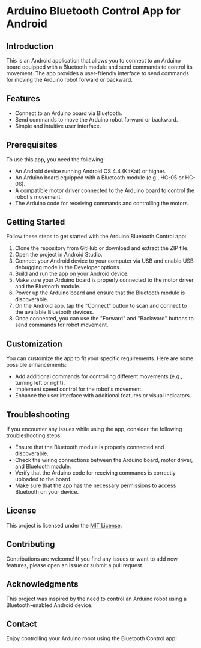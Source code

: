 # Arduino Bluetooth Control App for Android

## Introduction
This is an Android application that allows you to connect to an Arduino board equipped with a Bluetooth module and send commands to control its movement. The app provides a user-friendly interface to send commands for moving the Arduino robot forward or backward.

## Features
- Connect to an Arduino board via Bluetooth.
- Send commands to move the Arduino robot forward or backward.
- Simple and intuitive user interface.

## Prerequisites
To use this app, you need the following:
- An Android device running Android OS 4.4 (KitKat) or higher.
- An Arduino board equipped with a Bluetooth module (e.g., HC-05 or HC-06).
- A compatible motor driver connected to the Arduino board to control the robot's movement.
- The Arduino code for receiving commands and controlling the motors.

## Getting Started
Follow these steps to get started with the Arduino Bluetooth Control app:

1. Clone the repository from GitHub or download and extract the ZIP file.
2. Open the project in Android Studio.
3. Connect your Android device to your computer via USB and enable USB debugging mode in the Developer options.
4. Build and run the app on your Android device.
5. Make sure your Arduino board is properly connected to the motor driver and the Bluetooth module.
6. Power up the Arduino board and ensure that the Bluetooth module is discoverable.
7. On the Android app, tap the "Connect" button to scan and connect to the available Bluetooth devices.
8. Once connected, you can use the "Forward" and "Backward" buttons to send commands for robot movement.

## Customization
You can customize the app to fit your specific requirements. Here are some possible enhancements:
- Add additional commands for controlling different movements (e.g., turning left or right).
- Implement speed control for the robot's movement.
- Enhance the user interface with additional features or visual indicators.

## Troubleshooting
If you encounter any issues while using the app, consider the following troubleshooting steps:
- Ensure that the Bluetooth module is properly connected and discoverable.
- Check the wiring connections between the Arduino board, motor driver, and Bluetooth module.
- Verify that the Arduino code for receiving commands is correctly uploaded to the board.
- Make sure that the app has the necessary permissions to access Bluetooth on your device.

## License
This project is licensed under the [MIT License](LICENSE).

## Contributing
Contributions are welcome! If you find any issues or want to add new features, please open an issue or submit a pull request.

## Acknowledgments
This project was inspired by the need to control an Arduino robot using a Bluetooth-enabled Android device.

## Contact
Enjoy controlling your Arduino robot using the Bluetooth Control app!
